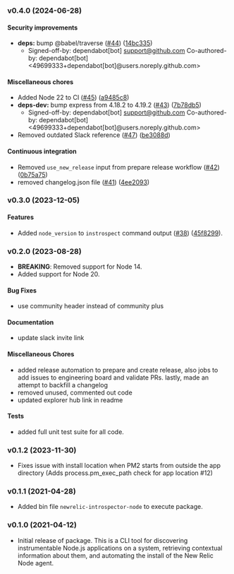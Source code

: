 ### v0.4.0 (2024-06-28)

#### Security improvements

* **deps:** bump @babel/traverse ([#44](https://github.com/newrelic/newrelic-introspector-node/pull/44)) ([14bc335](https://github.com/newrelic/newrelic-introspector-node/commit/14bc335acf85036e593b5cacc35dbaf78e1f993f))
    * Signed-off-by: dependabot[bot] <support@github.com> Co-authored-by: dependabot[bot] <49699333+dependabot[bot]@users.noreply.github.com>

#### Miscellaneous chores

* Added Node 22 to CI ([#45](https://github.com/newrelic/newrelic-introspector-node/pull/45)) ([a9485c8](https://github.com/newrelic/newrelic-introspector-node/commit/a9485c8a7bdf3d8f38df1bac1af0b9dbf9867405))
* **deps-dev:** bump express from 4.18.2 to 4.19.2 ([#43](https://github.com/newrelic/newrelic-introspector-node/pull/43)) ([7b78db5](https://github.com/newrelic/newrelic-introspector-node/commit/7b78db594b48cdf8c11f30e9e2b2117e0e0dbc11))
    * Signed-off-by: dependabot[bot] <support@github.com> Co-authored-by: dependabot[bot] <49699333+dependabot[bot]@users.noreply.github.com>
* Removed outdated Slack reference ([#47](https://github.com/newrelic/newrelic-introspector-node/pull/47)) ([be3088d](https://github.com/newrelic/newrelic-introspector-node/commit/be3088db6fbd7c5bb92854fad8baa0c9704293ef))

#### Continuous integration

* Removed `use_new_release` input from prepare release workflow ([#42](https://github.com/newrelic/newrelic-introspector-node/pull/42)) ([0b75a75](https://github.com/newrelic/newrelic-introspector-node/commit/0b75a750c0d465ebea1057f926e60bb5556d9cf6))
* removed changelog.json file ([#41](https://github.com/newrelic/newrelic-introspector-node/pull/41)) ([4ee2093](https://github.com/newrelic/newrelic-introspector-node/commit/4ee2093c2161a569fffa5fae346c13407b65318b))

### v0.3.0 (2023-12-05)

#### Features

* Added `node_version` to `instrospect` command output ([#38](https://github.com/newrelic/newrelic-introspector-node/pull/38)) ([45f8299](https://github.com/newrelic/newrelic-introspector-node/commit/45f829998d92d6994c8e8ab21d674a8c8221a072)).

### v0.2.0 (2023-08-28)

* **BREAKING**: Removed support for Node 14.
* Added support for Node 20.

#### Bug Fixes

* use community header instead of community plus

#### Documentation

* update slack invite link

#### Miscellaneous Chores

* added release automation to prepare and create release, also jobs to add issues to engineering board and validate PRs. lastly, made an attempt to backfill a changelog
* removed unused, commented out code
* updated explorer hub link in readme

#### Tests

* added full unit test suite for all code.

### v0.1.2 (2023-11-30)

 * Fixes issue with install location when PM2 starts from outside the app directory (Adds process.pm_exec_path check for app location #12)

### v0.1.1 (2021-04-28)

 * Added bin file `newrelic-introspector-node` to execute package.

### v0.1.0 (2021-04-12)

 * Initial release of package. This is a CLI tool for discovering instrumentable Node.js applications on a system, retrieving contextual information about them, and automating the install of the New Relic Node agent.
 
